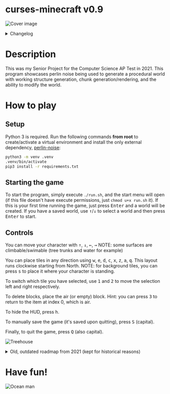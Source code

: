 # curses-minecraft v0.9

![Cover image](/images/cover_image.png)

<details>
<summary>Changelog</summary>
<br />

`release/v0.10`
* added `requirements.txt`
* fixed `run.sh` to actually work
* removed tons of unneeded or accidentally added files
* fixed `save_data` loading from root
* removed worlds included with repo
* removed horrible jitter
* increased chunk render/gen distance

I apparantly forgot to document any changes I made pre-`release/v0.10`. How I got to `v0.9` is beyond me, but from this point on I'll document any changes I make.

</details>

# Description

This was my Senior Project for the Computer Science AP Test in 2021. This program showcases perlin noise being used to generate a procedural world with working structure generation, chunk generation/rendering, and the ability to modify the world.

# How to play

## Setup
Python 3 is required. Run the following commands **from root** to create/activate a virtual environment and install the only external dependency, [perlin-noise](https://pypi.org/project/perlin-noise/):
```bash
python3 -m venv .venv
.venv/bin/activate
pip3 install -r requirements.txt
```

## Starting the game
To start the program, simply execute `./run.sh`, and the start menu will open (if this file doesn't have execute permissions, just `chmod u+x run.sh` it). If this is your first time running the game, just press <kbd>Enter</kbd> and a world will be created. If you have a saved world, use <kbd>↑</kbd>/<kbd>↓</kbd> to select a world and then press <kbd>Enter</kbd> to start.

## Controls
You can move your character with <kbd>↑</kbd>, <kbd>↓</kbd>, <kbd>←</kbd>, <kbd>→</kbd>
NOTE: some surfaces are climbable/swimable (tree trunks and water for example)

You can place tiles in any direction using <kbd>w</kbd>, <kbd>e</kbd>, <kbd>d</kbd>, <kbd>c</kbd>, <kbd>x</kbd>, <kbd>z</kbd>, <kbd>a</kbd>, <kbd>q</kbd>. This layout runs clockwise starting from North.
NOTE: for background tiles, you can press <kbd>s</kbd> to place it where your character is standing.

To switch which tile you have selected, use <kbd>1</kbd> and <kbd>2</kbd> to move the selection left and right respectively.

To delete blocks, place the air (or empty) block. Hint: you can press <kbd>3</kbd> to return to the item at index 0, which is air.

To hide the HUD, press <kbd>h</kbd>.

To manually save the game (it's saved upon quitting), press <kbd>S</kbd> (capital).

Finally, to quit the game, press <kbd>Q</kbd> (also capital).

![Treehouse](/images/treehouse.png)

<details>
<summary>Old, outdated roadmap from 2021 (kept for historical reasons)</summary>

## What's already in

* Procedural generation, all the way from the surface to the depths below
* Chunk and region generation, with set sizes for both
* Character movement
* The ability to change the terrain
* Saving/Loading as well as a main menu
* Height dependent generation (snow, water level, etc.)
* Functionally different blocks
* Selecting tiles
* Dynamic structures (seaweed)

## What's planned

* Add more structures
* Possibly add NPC's
* ^ would require making updates not dependent on input
* Deleting, renaming worlds and quitting the game in the main menu

## Immediate Problems/Bugs

* Negative chunks don't generate right
* Boilerplate
* Structures generating incorrectly when crossing chunk borders
* Crashing when reaching world height or world depth
* Chunk generating can sometimes cause poor performance
* Inconvenient block picking
* Crashing when resizing window sometimes
* Some layers are a bit boring

</details>

# Have fun!
![Ocean man](/images/ocean.png)
